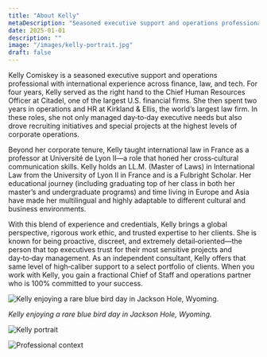 ```yaml
---
title: "About Kelly"
metaDescription: "Seasoned executive support and operations professional with global experience across finance, law, and tech."
date: 2025-01-01
description: ""
image: "/images/kelly-portrait.jpg"
draft: false
---
```


Kelly Comiskey is a seasoned executive support and operations professional with international experience across finance, law, and tech. For four years, Kelly served as the right hand to the Chief Human Resources Officer at Citadel, one of the largest U.S. financial firms. She then spent two years in operations and HR at Kirkland & Ellis, the world’s largest law firm. In these roles, she not only managed day‑to‑day executive needs but also drove recruiting initiatives and special projects at the highest levels of corporate operations.

Beyond her corporate tenure, Kelly taught international law in France as a professor at Université de Lyon II—a role that honed her cross‑cultural communication skills. Kelly holds an LL.M. (Master of Laws) in International Law from the University of Lyon II in France and is a Fulbright Scholar. Her educational journey (including graduating top of her class in both her master’s and undergraduate programs) and time living in Europe and Asia have made her multilingual and highly adaptable to different cultural and business environments.

With this blend of experience and credentials, Kelly brings a global perspective, rigorous work ethic, and trusted expertise to her clients. She is known for being proactive, discreet, and extremely detail‑oriented—the person that top executives trust for their most sensitive projects and day‑to‑day management. As an independent consultant, Kelly offers that same level of high‑caliber support to a select portfolio of clients. When you work with Kelly, you gain a fractional Chief of Staff and operations partner who is 100% committed to your success.

![Kelly enjoying a rare blue bird day in Jackson Hole, Wyoming.](/images/kelly-skiing.jpg)

*Kelly enjoying a rare blue bird day in Jackson Hole, Wyoming.*

![Kelly portrait](/images/kelly-portrait.jpg)

![Professional context](/images/hero-desktop.jpg)


